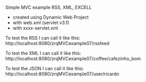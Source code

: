 Simple MVC example RSS, XML, EXCELL

- created using Dynamic Web Project
- with web.xml (servlet v3.1)
- with xxxx-servlet.xml

To test the RSS I can call it like this:
http://localhost:8080/zrqMVCexample07/rssfeed

To test the XML I can call it like this:
http://localhost:8080/zrqMVCexample07/coffee/cafezinho_bom

To test the JSON I can call it like this:
http://localhost:8080/zrqMVCexample07/user/ricardo
